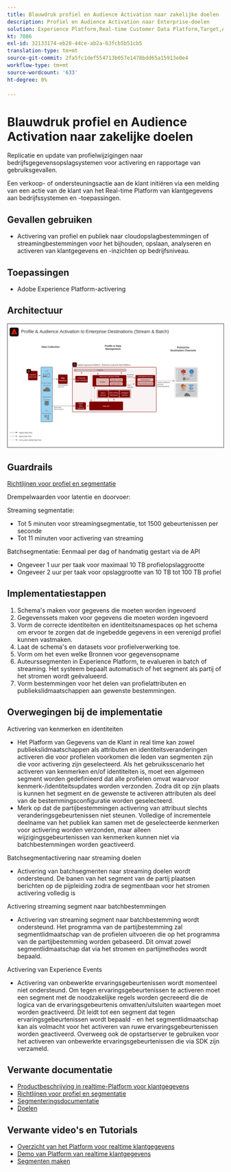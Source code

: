 ```yaml
---
title: Blauwdruk profiel en Audience Activation naar zakelijke doelen
description: Profiel en Audience Activation naar Enterprise-doelen
solution: Experience Platform,Real-time Customer Data Platform,Target,Audience Manager,Analytics,Experience Cloud Services,Data Collection
kt: 7086
exl-id: 32133174-eb28-44ce-ab2a-63fcb5b51cb5
translation-type: tm+mt
source-git-commit: 2fa5fc1def554713b057e1478bdd65a15913e0e4
workflow-type: tm+mt
source-wordcount: '633'
ht-degree: 0%

---
```



# Blauwdruk profiel en Audience Activation naar zakelijke doelen

Replicatie en update van profielwijzigingen naar bedrijfsgegevensopslagsystemen voor activering en rapportage van gebruiksgevallen.

Een verkoop- of ondersteuningsactie aan de klant initiëren via een melding van een actie van de klant van het Real-time Platform van klantgegevens aan bedrijfssystemen en -toepassingen.

## Gevallen gebruiken

* Activering van profiel en publiek naar cloudopslagbestemmingen of streamingbestemmingen voor het bijhouden, opslaan, analyseren en activeren van klantgegevens en -inzichten op bedrijfsniveau.

## Toepassingen

* Adobe Experience Platform-activering

## Architectuur

<img src="assets/enterprise_destination.svg" alt="Referentiearchitectuur voor het activeringsscenario voor ondernemingen" style="border:1px solid #4a4a4a" />

## Guardrails

[Richtlijnen voor profiel en segmentatie](https://experienceleague.adobe.com/docs/experience-platform/profile/guardrails.html?lang=en)

Drempelwaarden voor latentie en doorvoer:

Streaming segmentatie:

* Tot 5 minuten voor streamingsegmentatie, tot 1500 gebeurtenissen per seconde
* Tot 11 minuten voor activering van streaming

Batchsegmentatie:
Eenmaal per dag of handmatig gestart via de API

* Ongeveer 1 uur per taak voor maximaal 10 TB profielopslaggrootte
* Ongeveer 2 uur per taak voor opslaggrootte van 10 TB tot 100 TB profiel

## Implementatiestappen

1. Schema&#39;s maken voor gegevens die moeten worden ingevoerd
1. Gegevenssets maken voor gegevens die moeten worden ingevoerd
1. Vorm de correcte identiteiten en identiteitsnamespaces op het schema om ervoor te zorgen dat de ingebedde gegevens in een verenigd profiel kunnen vastmaken.
1. Laat de schema&#39;s en datasets voor profielverwerking toe.
1. Vorm om het even welke Bronnen voor gegevensopname
1. Auteurssegmenten in Experience Platform, te evalueren in batch of streaming. Het systeem bepaalt automatisch of het segment als partij of het stromen wordt geëvalueerd.
1. Vorm bestemmingen voor het delen van profielattributen en publiekslidmaatschappen aan gewenste bestemmingen.

## Overwegingen bij de implementatie

Activering van kenmerken en identiteiten

* Het Platform van Gegevens van de Klant in real time kan zowel publiekslidmaatschappen als attributen en identiteitsveranderingen activeren die voor profielen voorkomen die leden van segmenten zijn die voor activering zijn geselecteerd. Als het gebruiksscenario het activeren van kenmerken en/of identiteiten is, moet een algemeen segment worden gedefinieerd dat alle profielen omvat waarvoor kenmerk-/identiteitsupdates worden verzonden. Zodra dit op zijn plaats is kunnen het segment en de gewenste te activeren attributen als deel van de bestemmingsconfiguratie worden geselecteerd.
* Merk op dat de partijbestemmingen activering van attribuut slechts veranderingsgebeurtenissen niet steunen. Volledige of incrementele deelname van het publiek kan samen met de geselecteerde kenmerken voor activering worden verzonden, maar alleen wijzigingsgebeurtenissen van kenmerken kunnen niet via batchbestemmingen worden geactiveerd.

Batchsegmentactivering naar streaming doelen

* Activering van batchsegmenten naar streaming doelen wordt ondersteund. De banen van het segment van de partij plaatsen berichten op de pijpleiding zodra de segmentbaan voor het stromen activering volledig is

Activering streaming segment naar batchbestemmingen

* Activering van streaming segment naar batchbestemming wordt ondersteund. Het programma van de partijbestemming zal segmentlidmaatschap van de profielen uitvoeren die op het programma van de partijbestemming worden gebaseerd. Dit omvat zowel segmentlidmaatschap dat via het stromen en partijmethodes wordt bepaald.

Activering van Experience Events

* Activering van onbewerkte ervaringsgebeurtenissen wordt momenteel niet ondersteund. Om tegen ervaringsgebeurtenissen te activeren moet een segment met de noodzakelijke regels worden gecreeerd die de logica van de ervaringsgebeurtenis omvatten/uitsluiten waartegen moet worden geactiveerd. Dit leidt tot een segment dat tegen ervaringsgebeurtenissen wordt bepaald - en het segmentlidmaatschap kan als volmacht voor het activeren van ruwe ervaringsgebeurtenissen worden geactiveerd. Overweeg ook de opstartserver te gebruiken voor het activeren van onbewerkte ervaringsgebeurtenissen die via SDK zijn verzameld.

## Verwante documentatie

* [Productbeschrijving in realtime-Platform voor klantgegevens](https://helpx.adobe.com/legal/product-descriptions/real-time-customer-data-platform.html)
* [Richtlijnen voor profiel en segmentatie](https://experienceleague.adobe.com/docs/experience-platform/profile/guardrails.html?lang=en)
* [Segmenteringsdocumentatie](https://experienceleague.adobe.com/docs/experience-platform/segmentation/api/streaming-segmentation.html)
* [Doelen](https://experienceleague.adobe.com/docs/experience-platform/destinations/catalog/overview.html)

## Verwante video&#39;s en Tutorials

* [Overzicht van het Platform voor realtime klantgegevens](https://experienceleague.adobe.com/docs/platform-learn/tutorials/application-services/rtcdp/understanding-the-real-time-customer-data-platform.html)
* [Demo van Platform van realtime klantgegevens](https://experienceleague.adobe.com/docs/platform-learn/tutorials/application-services/rtcdp/demo.html)
* [Segmenten maken](https://experienceleague.adobe.com/docs/platform-learn/tutorials/segments/create-segments.html)
